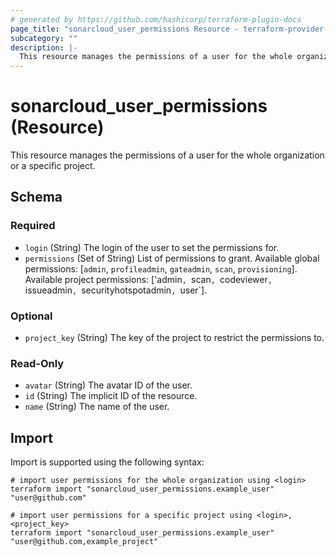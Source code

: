 ```yaml
---
# generated by https://github.com/hashicorp/terraform-plugin-docs
page_title: "sonarcloud_user_permissions Resource - terraform-provider-sonarcloud"
subcategory: ""
description: |-
  This resource manages the permissions of a user for the whole organization or a specific project.
---
```


# sonarcloud_user_permissions (Resource)

This resource manages the permissions of a user for the whole organization or a specific project.



<!-- schema generated by tfplugindocs -->
## Schema

### Required

- `login` (String) The login of the user to set the permissions for.
- `permissions` (Set of String) List of permissions to grant. Available global permissions: [`admin`, `profileadmin`, `gateadmin`, `scan`, `provisioning`]. Available project permissions: ['admin`, `scan`, `codeviewer`, `issueadmin`, `securityhotspotadmin`, `user`].

### Optional

- `project_key` (String) The key of the project to restrict the permissions to.

### Read-Only

- `avatar` (String) The avatar ID of the user.
- `id` (String) The implicit ID of the resource.
- `name` (String) The name of the user.

## Import

Import is supported using the following syntax:

```shell
# import user permissions for the whole organization using <login>
terraform import "sonarcloud_user_permissions.example_user" "user@github.com"

# import user permissions for a specific project using <login>,<project_key>
terraform import "sonarcloud_user_permissions.example_user" "user@github.com,example_project"
```
